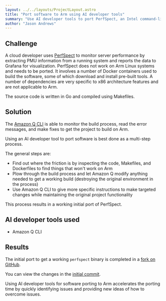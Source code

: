 ```yaml
---
layout: ../../layouts/ProjectLayout.astro
title: "Port software to Arm using AI developer tools"
summary: "Use AI developer tools to port PerfSpect, an Intel command-line tool designed to optimize Linux server software, to Arm."
author: "Jason Andrews"
---
```


## Challenge

A cloud developer uses [PerfSpect](https://github.com/intel/PerfSpect) to monitor server performance by extracting PMU information from a running system and reports the data to Grafana for visualization. PerfSpect does not work on Arm Linux systems and needs to be ported. It involves a number of Docker containers used to build the software, some of which download and install pre-built tools. A number of dependencies are very specific to x86 architecture features and are not applicable to Arm.

The source code is written in Go and compiled using Makefiles.

## Solution

The [Amazon Q CLI](https://learn.arm.com/install-guides/aws-q-cli/) is able to monitor the build process, read the error messages, and make fixes to get the project to build on Arm. 

Using an AI developer tool to port software is best done as a multi-step process. 

The general steps are:
- Find out where the friction is by inspecting the code, Makefiles, and Dockerfiles to find things that won't work on Arm
- Plow through the build process and let Amazon Q modify anything needed to get a working build (destroying the original environment in the process)
- Use Amazon Q CLI to give more specific instructions to make targeted changes while maintaining the original project functionality 

This process results in a working initial port of PerfSpect.

## AI developer tools used

- Amazon Q CLI

## Results

The initial port to get a working `perfspect` binary is completed in a [fork on GitHub](https://github.com/jasonrandrews/PerfSpect). 

You can view the changes in the [initial commit](https://github.com/intel/PerfSpect/compare/main...jasonrandrews:PerfSpect:main). 

Using AI developer tools for software porting to Arm accelerates the porting time by quickly identifying issues and providing new ideas of how to overcome issues.